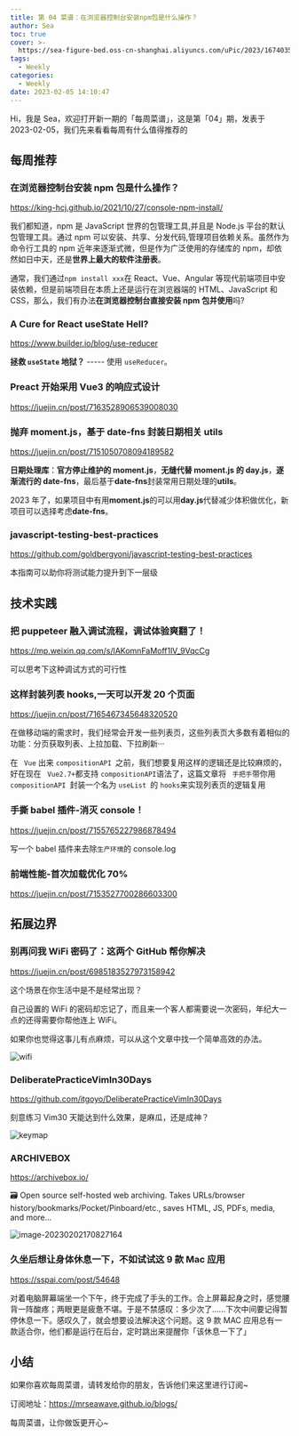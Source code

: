 ```yaml
---
title: 第 04 菜谱：在浏览器控制台安装npm包是什么操作？
author: Sea
toc: true
cover: >-
  https://sea-figure-bed.oss-cn-shanghai.aliyuncs.com/uPic/2023/1674035440710.jpg
tags:
  - Weekly
categories:
  - Weekly
date: 2023-02-05 14:10:47
---
```


Hi，我是 Sea，欢迎打开新一期的「每周菜谱」，这是第「04」期，发表于 2023-02-05，我们先来看看每周有什么值得推荐的

<!--more-->

## 每周推荐

### 在浏览器控制台安装 npm 包是什么操作？

https://king-hcj.github.io/2021/10/27/console-npm-install/

我们都知道，npm 是 JavaScript 世界的包管理工具,并且是 Node.js 平台的默认包管理工具。通过 npm 可以安装、共享、分发代码,管理项目依赖关系。虽然作为命令行工具的 npm 近年来逐渐式微，但是作为广泛使用的存储库的 npm，却依然如日中天，还是**世界上最大的软件注册表**。

通常，我们通过`npm install xxx`在 React、Vue、Angular 等现代前端项目中安装依赖，但是前端项目在本质上还是运行在浏览器端的 HTML、JavaScript 和 CSS，那么，我们有办法**在浏览器控制台直接安装 npm 包并使用**吗?

### A Cure for React useState Hell?

https://www.builder.io/blog/use-reducer

**拯救 `useState` 地狱？** ----- 使用 `useReducer`。

### Preact 开始采用 Vue3 的响应式设计

https://juejin.cn/post/7163528906539008030

### 抛弃 moment.js，基于 date-fns 封装日期相关 utils

https://juejin.cn/post/7151050708094189582

**日期处理库**：**官方停止维护的 moment.js**，**无缝代替 moment.js 的 day.js**，**逐渐流行的 date-fns**，最后基于**date-fns**封装常用日期处理的**utils**。

2023 年了，如果项目中有用**moment.js**的可以用**day.js**代替减少体积做优化，新项目可以选择考虑**date-fns**。

### javascript-testing-best-practices

https://github.com/goldbergyoni/javascript-testing-best-practices

本指南可以助你将测试能力提升到下一层级

## 技术实践

### 把 puppeteer 融入调试流程，调试体验爽翻了！

https://mp.weixin.qq.com/s/lAKomnFaMoff1lV_9VqcCg

可以思考下这种调试方式的可行性

### 这样封装列表 hooks,一天可以开发 20 个页面

https://juejin.cn/post/7165467345648320520

在做移动端的需求时，我们经常会开发一些列表页，这些列表页大多数有着相似的功能：分页获取列表、上拉加载、下拉刷新···

在 ` Vue` 出来 `compositionAPI `之前，我们想要复用这样的逻辑还是比较麻烦的，好在现在 ` Vue2.7+`都支持 `compositionAPI`语法了，这篇文章将 ` 手把手`带你用 `compositionAPI `封装一个名为 `useList `的 `hooks`来实现列表页的逻辑复用

### 手撕 babel 插件-消灭 console！

https://juejin.cn/post/7155765227986878494

写一个 babel 插件来去除`生产环境`的 console.log

### 前端性能-首次加载优化 70%

https://juejin.cn/post/7153527700286603300

## 拓展边界

### 别再问我 WiFi 密码了：这两个 GitHub 帮你解决

https://juejin.cn/post/6985183527973158942

这个场景在你生活中是不是经常出现？

自己设置的 WiFi 的密码却忘记了，而且来一个客人都需要说一次密码，年纪大一点的还得需要你帮他连上 WiFi。

如果你也觉得这事儿有点麻烦，可以从这个文章中找一个简单高效的办法。

![wifi](https://user-images.githubusercontent.com/48166553/129261875-169841ab-e997-4596-af7f-ada0f68cd230.gif)

### DeliberatePracticeVimIn30Days

https://github.com/itgoyo/DeliberatePracticeVimIn30Days

刻意练习 Vim30 天能达到什么效果，是麻瓜，还是成神？

![keymap](https://sea-figure-bed.oss-cn-shanghai.aliyuncs.com/uPic/2023/1675327678466_fyVIQZ.png)

### ARCHIVEBOX

https://archivebox.io/

🗃 Open source self-hosted web archiving. Takes URLs/browser history/bookmarks/Pocket/Pinboard/etc., saves HTML, JS, PDFs, media, and more...

![image-20230202170827164](https://sea-figure-bed.oss-cn-shanghai.aliyuncs.com/uPic/2023/1675328907369_eOKvbz.png)

### 久坐后想让身体休息一下，不如试试这 9 款 Mac 应用

https://sspai.com/post/54648

对着电脑屏幕端坐一个下午，终于完成了手头的工作。合上屏幕起身之时，感觉腰背一阵酸疼；两眼更是疲惫不堪。于是不禁感叹：多少次了......下次中间要记得暂停休息一下。感叹久了，就会想要设法解决这个问题。这 9 款 MAC 应用总有一款适合你，他们都是运行在后台，定时跳出来提醒你「该休息一下了」

## 小结

如果你喜欢每周菜谱，请转发给你的朋友，告诉他们来这里进行订阅~

订阅地址：https://mrseawave.github.io/blogs/

每周菜谱，让你做饭更开心~
